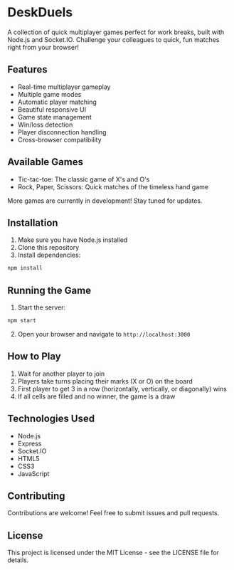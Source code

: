 # DeskDuels

A collection of quick multiplayer games perfect for work breaks, built with Node.js and Socket.IO. Challenge your colleagues to quick, fun matches right from your browser!

## Features

- Real-time multiplayer gameplay
- Multiple game modes
- Automatic player matching
- Beautiful responsive UI
- Game state management
- Win/loss detection
- Player disconnection handling
- Cross-browser compatibility

## Available Games

- Tic-tac-toe: The classic game of X's and O's
- Rock, Paper, Scissors: Quick matches of the timeless hand game

More games are currently in development! Stay tuned for updates.

## Installation

1. Make sure you have Node.js installed
2. Clone this repository
3. Install dependencies:
```bash
npm install
```

## Running the Game

1. Start the server:
```bash
npm start
```

2. Open your browser and navigate to `http://localhost:3000`

## How to Play

1. Wait for another player to join
2. Players take turns placing their marks (X or O) on the board
3. First player to get 3 in a row (horizontally, vertically, or diagonally) wins
4. If all cells are filled and no winner, the game is a draw

## Technologies Used

- Node.js
- Express
- Socket.IO
- HTML5
- CSS3
- JavaScript

## Contributing

Contributions are welcome! Feel free to submit issues and pull requests.

## License

This project is licensed under the MIT License - see the LICENSE file for details.

